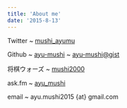 ```yaml
---
title: 'About me'
date: '2015-8-13'
---
```


Twitter
  ~ [mushi\_ayumu](https://twitter.com/mushi_ayumu)

Github
  ~ [ayu-mushi](https://github.com/ayu-mushi)
  ~ [ayu-mushi@gist](https://gist.github.com/ayu-mushi)

将棋ウォーズ
  ~ [mushi2000](http://shogiwars.heroz.jp/users/history/mushi2000)

ask.fm
  ~ [ayu\_mushi](http://ask.fm/ayu_mushi)

email
  ~ ayu.mushi2015 {at} gmail.com
